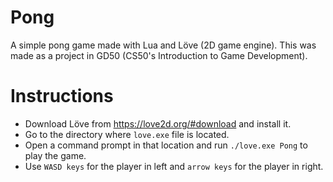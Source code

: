 # Pong

A simple pong game made with Lua and Löve (2D game engine). This was made as a project in GD50 (CS50's Introduction to Game Development).


# Instructions

- Download Löve from https://love2d.org/#download and install it.
- Go to the directory where `love.exe` file is located.
- Open a command prompt in that location and run `./love.exe Pong` to play the game.
- Use `WASD keys` for the player in left and `arrow keys` for the player in right.

